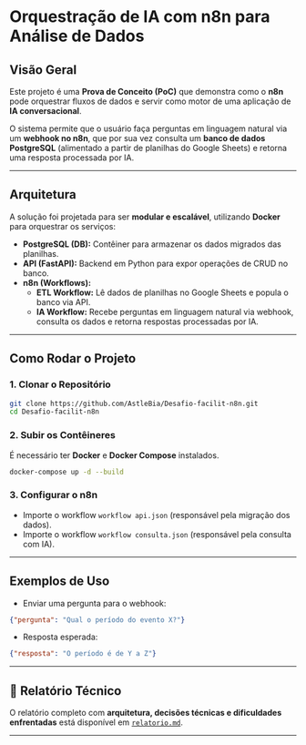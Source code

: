 # Orquestração de IA com n8n para Análise de Dados

## Visão Geral
Este projeto é uma **Prova de Conceito (PoC)** que demonstra como o **n8n** pode orquestrar fluxos de dados e servir como motor de uma aplicação de **IA conversacional**.  

O sistema permite que o usuário faça perguntas em linguagem natural via um **webhook no n8n**, que por sua vez consulta um **banco de dados PostgreSQL** (alimentado a partir de planilhas do Google Sheets) e retorna uma resposta processada por IA.

---

## Arquitetura
A solução foi projetada para ser **modular e escalável**, utilizando **Docker** para orquestrar os serviços:

- **PostgreSQL (DB):** Contêiner para armazenar os dados migrados das planilhas.  
- **API (FastAPI):** Backend em Python para expor operações de CRUD no banco.  
- **n8n (Workflows):**
  - **ETL Workflow:** Lê dados de planilhas no Google Sheets e popula o banco via API.  
  - **IA Workflow:** Recebe perguntas em linguagem natural via webhook, consulta os dados e retorna respostas processadas por IA.  

---

## Como Rodar o Projeto

### 1. Clonar o Repositório
```bash
git clone https://github.com/AstleBia/Desafio-facilit-n8n.git
cd Desafio-facilit-n8n
```

### 2. Subir os Contêineres
É necessário ter **Docker** e **Docker Compose** instalados.
```bash
docker-compose up -d --build
```

### 3. Configurar o n8n
- Importe o workflow `workflow api.json` (responsável pela migração dos dados).  
- Importe o workflow `workflow consulta.json` (responsável pela consulta com IA).  

---

## Exemplos de Uso
- Enviar uma pergunta para o webhook:
```json
{"pergunta": "Qual o período do evento X?"}
```

- Resposta esperada:
```json
{"resposta": "O período é de Y a Z"}
```

---

## 📝 Relatório Técnico
O relatório completo com **arquitetura, decisões técnicas e dificuldades enfrentadas** está disponível em [`relatorio.md`](./relatorio.md).

---
